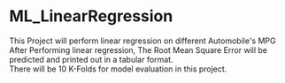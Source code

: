 # ML_LinearRegression
This Project will perform linear regression on different Automobile's MPG <br>
After Performing linear regression, The Root Mean Square Error will be predicted and printed out in a tabular format. <br>
There will be 10 K-Folds for model evaluation in this project.
